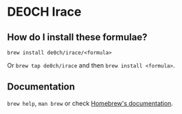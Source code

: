 # DE0CH Irace

## How do I install these formulae?

`brew install de0ch/irace/<formula>`

Or `brew tap de0ch/irace` and then `brew install <formula>`.

## Documentation

`brew help`, `man brew` or check [Homebrew's documentation](https://docs.brew.sh).

